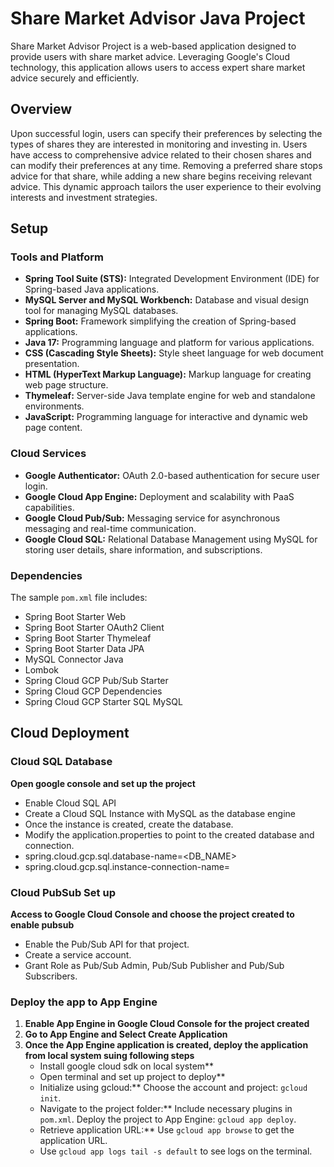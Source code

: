 # Share Market Advisor Java Project

Share Market Advisor Project is a web-based application designed to provide users with share market advice. Leveraging Google's Cloud technology, this application allows users to access expert share market advice securely and efficiently.

## Overview

Upon successful login, users can specify their preferences by selecting the types of shares they are interested in monitoring and investing in. Users have access to comprehensive advice related to their chosen shares and can modify their preferences at any time. Removing a preferred share stops advice for that share, while adding a new share begins receiving relevant advice. This dynamic approach tailors the user experience to their evolving interests and investment strategies.

## Setup

### Tools and Platform

- **Spring Tool Suite (STS):** Integrated Development Environment (IDE) for Spring-based Java applications.
- **MySQL Server and MySQL Workbench:** Database and visual design tool for managing MySQL databases.
- **Spring Boot:** Framework simplifying the creation of Spring-based applications.
- **Java 17:** Programming language and platform for various applications.
- **CSS (Cascading Style Sheets):** Style sheet language for web document presentation.
- **HTML (HyperText Markup Language):** Markup language for creating web page structure.
- **Thymeleaf:** Server-side Java template engine for web and standalone environments.
- **JavaScript:** Programming language for interactive and dynamic web page content.

### Cloud Services

- **Google Authenticator:** OAuth 2.0-based authentication for secure user login.
- **Google Cloud App Engine:** Deployment and scalability with PaaS capabilities.
- **Google Cloud Pub/Sub:** Messaging service for asynchronous messaging and real-time communication.
- **Google Cloud SQL:** Relational Database Management using MySQL for storing user details, share information, and subscriptions.

### Dependencies

The sample `pom.xml` file includes:

- Spring Boot Starter Web
- Spring Boot Starter OAuth2 Client
- Spring Boot Starter Thymeleaf
- Spring Boot Starter Data JPA
- MySQL Connector Java
- Lombok
- Spring Cloud GCP Pub/Sub Starter
- Spring Cloud GCP Dependencies
- Spring Cloud GCP Starter SQL MySQL

## Cloud Deployment

### Cloud SQL Database
 **Open google console and set up the project**
  - Enable Cloud SQL API
  - Create a Cloud SQL Instance with MySQL as the database engine
  - Once the instance is created, create the database.
  - Modify the application.properties to point to the created database and connection. 
   - spring.cloud.gcp.sql.database-name=<DB_NAME>
   - spring.cloud.gcp.sql.instance-connection-name=<Connection URL. Eg : stock-advisor-408720:us-central1:sa-db>

### Cloud PubSub Set up

 **Access to Google Cloud Console and choose the project created to enable pubsub**
   - Enable the Pub/Sub API for that project.
   - Create a service account. 
   - Grant Role as Pub/Sub Admin, Pub/Sub Publisher and Pub/Sub Subscribers.
  
### Deploy the app to App Engine

1. **Enable App Engine in Google Cloud Console for the project created**
2. **Go to App Engine and Select Create Application**
3. **Once the App Engine application is created, deploy the application from local system suing following steps**
     - Install google cloud sdk on local system**
     - Open terminal and set up project to deploy**
     - Initialize using gcloud:** Choose the account and project: `gcloud init`.
     - Navigate to the project folder:** Include necessary plugins in `pom.xml`. Deploy the project to App Engine: `gcloud app deploy`.
     - Retrieve application URL:** Use `gcloud app browse` to get the application URL.
     - Use `gcloud app logs tail -s default` to see logs on the terminal.
